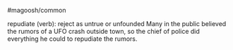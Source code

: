 #magoosh/common

repudiate (verb): reject as untrue or unfounded 
Many in the public believed the rumors of a UFO crash outside town, so the chief of police did everything 
he could to repudiate the rumors. 

